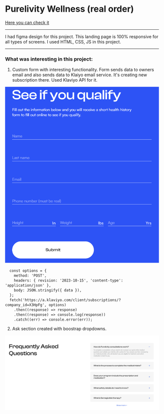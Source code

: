 # Purelivity Wellness (real order)

[Here you can check it](https://semaglutide.purelivitywellness.com/)

---

I had figma design for this project.
This landing page is 100% responsive for all types of screens.
I used HTML, CSS, JS in this project.

---

### What was interesting in this project:

1. Custom form with interesting functionality. Form sends data to owners email and also sends data to Klaiyo email service. It's creating new subscription there. Used Klaviyo API for it.

![form](form.png)

```
  const options = {
    method: 'POST',
    headers: { revision: '2023-10-15', 'content-type': 'application/json' },
    body: JSON.stringify({ data }),
  };
  fetch('https://a.klaviyo.com/client/subscriptions/?company_id=X3HpFg', options)
    .then((response) => response)
    .then((response) => console.log(response))
    .catch((err) => console.error(err));

```

2. Ask section created with boostrap dropdowns.

![dropdowns](questions.png)

